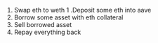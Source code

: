1. Swap eth to weth
1 .Deposit some eth into aave
2. Borrow some asset with eth collateral
3. Sell borrowed asset
4. Repay everything back